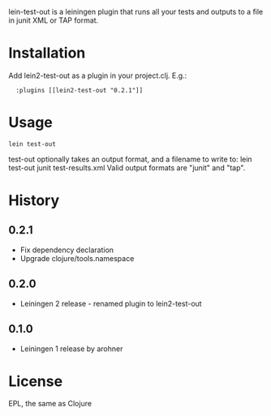 lein-test-out is a leiningen plugin that runs all your tests and outputs to a file in junit XML or TAP format.

Installation
============

Add lein2-test-out as a plugin in your project.clj. E.g.:

      :plugins [[lein2-test-out "0.2.1"]]


Usage
=====
    lein test-out
test-out optionally takes an output format, and a filename to write to:
    lein test-out junit test-results.xml
Valid output formats are "junit" and "tap". 


History
=======

0.2.1
-----

 * Fix dependency declaration
 * Upgrade clojure/tools.namespace

0.2.0
-----

 * Leiningen 2 release - renamed plugin to lein2-test-out

0.1.0
-----

 * Leiningen 1 release by arohner
 

License
=======
EPL, the same as Clojure
